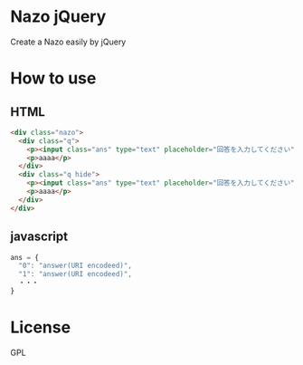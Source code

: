 # Nazo jQuery

Create a Nazo easily by jQuery

# How to use

## HTML

```html
<div class="nazo">
  <div class="q">
    <p><input class="ans" type="text" placeholder="回答を入力してください" />　 <input class="submit" type="submit" value="回答する" /></p>
    <p>aaaa</p>
  </div>
  <div class="q hide">
    <p><input class="ans" type="text" placeholder="回答を入力してください" />　 <input class="submit" type="submit" value="回答する" /></p>
    <p>aaaa</p>
  </div>
</div>
```

## javascript

```javascript
ans = {
  "0": "answer(URI encodeed)",
  "1": "answer(URI encodeed)",
  ・・・
}
```

# License
GPL
